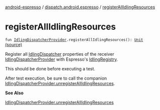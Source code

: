 [android-espresso](../index.md) / [dispatch.android.espresso](index.md) / [registerAllIdlingResources](./register-all-idling-resources.md)

# registerAllIdlingResources

`fun `[`IdlingDispatcherProvider`](-idling-dispatcher-provider/index.md)`.registerAllIdlingResources(): `[`Unit`](https://kotlinlang.org/api/latest/jvm/stdlib/kotlin/-unit/index.html) [(source)](https://github.com/RBusarow/Dispatch/tree/master/android-espresso/src/main/java/dispatch/android/espresso/IdlingDispatcherProvider.kt#L90)

Register all [IdlingDispatcher](-idling-dispatcher/index.md) properties of the receiver [IdlingDispatcherProvider](-idling-dispatcher-provider/index.md) with Espresso's [IdlingRegistry](https://developer.android.com/reference/androidx/test/androidx/test/espresso/IdlingRegistry.html).

This should be done before executing a test.

After test execution, be sure to call the companion [IdlingDispatcherProvider.unregisterAllIdlingResources](unregister-all-idling-resources.md).

**See Also**

[IdlingDispatcherProvider.unregisterAllIdlingResources](unregister-all-idling-resources.md)

